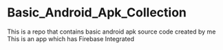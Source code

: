 # Basic_Android_Apk_Collection
This is a repo that contains basic android apk source code created by me 
This is an app which has Firebase Integrated
